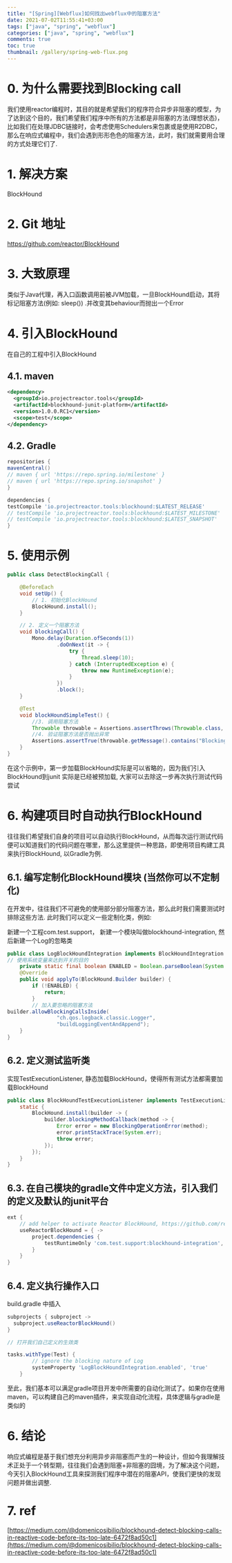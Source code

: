 ```yaml
---
title: "[Spring][Webflux]如何找出webflux中的阻塞方法"
date: 2021-07-02T11:55:41+03:00
tags: ["java", "spring", "webflux"]
categories: ["java", "spring", "webflux"]
comments: true
toc: true
thumbnail: /gallery/spring-web-flux.png
---
```


<!--more-->
# 0. 为什么需要找到Blocking call
我们使用reactor编程时，其目的就是希望我们的程序符合异步非阻塞的模型，为了达到这个目的，我们希望我们程序中所有的方法都是非阻塞的方法(理想状态)，比如我们在处理JDBC链接时，会考虑使用Schedulers来包裹或是使用R2DBC，那么在响应式编程中，我们会遇到形形色色的阻塞方法，此时，我们就需要用合理的方式处理它们了.
<!--more-->
# 1. 解决方案
BlockHound

# 2. Git 地址
https://github.com/reactor/BlockHound

# 3. 大致原理
类似于Java代理，再入口函数调用前被JVM加载，一旦BlockHound启动，其将标记阻塞方法(例如: sleep()) .并改变其behaviour而抛出一个Error

# 4. 引入BlockHound
在自己的工程中引入BlockHound

## 4.1. maven
```xml
<dependency>
  <groupId>io.projectreactor.tools</groupId>
  <artifactId>blockhound-junit-platform</artifactId>
  <version>1.0.0.RC1</version>
  <scope>test</scope>
</dependency>

```

## 4.2. Gradle
```groovy
repositories {
mavenCentral()
// maven { url 'https://repo.spring.io/milestone' }
// maven { url 'https://repo.spring.io/snapshot' }
}

dependencies {
testCompile 'io.projectreactor.tools:blockhound:$LATEST_RELEASE'
// testCompile 'io.projectreactor.tools:blockhound:$LATEST_MILESTONE'
// testCompile 'io.projectreactor.tools:blockhound:$LATEST_SNAPSHOT'
}

```

# 5. 使用示例
```java
public class DetectBlockingCall {

    @BeforeEach
    void setUp() {
        // 1. 初始化BlockHound
        BlockHound.install();
    }

    // 2. 定义一个阻塞方法
    void blockingCall() {
        Mono.delay(Duration.ofSeconds(1))
                .doOnNext(it -> {
                    try {
                        Thread.sleep(10);
                    } catch (InterruptedException e) {
                        throw new RuntimeException(e);
                    }
                })
                .block();
    }

    @Test
    void blockHoundSimpleTest() {
        //3. 调用阻塞方法
        Throwable throwable = Assertions.assertThrows(Throwable.class, this::blockingCall);
        //4. 验证阻塞方法是否抛出异常
        Assertions.assertTrue(throwable.getMessage().contains("Blocking call!"));
    }
}
```

在这个示例中，第一步加载BlockHound实际是可以省略的，因为我们引入BlockHound到junit 实际是已经被预加载, 大家可以去除这一步再次执行测试代码尝试

# 6. 构建项目时自动执行BlockHound

往往我们希望我们自身的项目可以自动执行BlockHound，从而每次运行测试代码便可以知道我们的代码问题在哪里，那么这里提供一种思路，即使用项目构建工具来执行BlockHound, 以Gradle为例.

## 6.1. 编写定制化BlockHound模块 (当然你可以不定制化)

在开发中，往往我们不可避免的使用部分部分阻塞方法，那么此时我们需要测试时排除这些方法. 此时我们可以定义一些定制化类，例如:

新建一个工程com.test.support， 新建一个模块叫做blockhound-integration, 然后新建一个Log的忽略类

```java
public class LogBlockHoundIntegration implements BlockHoundIntegration {
// 使用系统变量来达到开关的目的
    private static final boolean ENABLED = Boolean.parseBoolean(System.getProperty("LogBlockHoundIntegration.enabled", Boolean.FALSE.toString()));
    @Override
    public void applyTo(BlockHound.Builder builder) {
        if (!ENABLED) {
            return;
        }
        // 加入要忽略的阻塞方法
builder.allowBlockingCallsInside(
                "ch.qos.logback.classic.Logger",
                "buildLoggingEventAndAppend");
    }
}

```

## 6.2. 定义测试监听类

实现TestExecutionListener, 静态加载BlockHound，使得所有测试方法都需要加载BlockHound

```java
public class BlockHoundTestExecutionListener implements TestExecutionListener {
    static {
        BlockHound.install(builder -> {
            builder.blockingMethodCallback(method -> {
                Error error = new BlockingOperationError(method);
                error.printStackTrace(System.err);
                throw error;
            });
        });
    }
}

```

## 6.3. 在自己模块的gradle文件中定义方法，引入我们的定义及默认的junit平台

```groovy
ext {
    // add helper to activate Reactor BlockHound, https://github.com/reactor/BlockHound
    useReactorBlockHound = { ->
        project.dependencies {
            testRuntimeOnly 'com.test.support:blockhound-integration', 'org.junit.platform:junit-platform-launcher'
        }
    }
}
```

## 6.4. 定义执行操作入口

build.gradle 中插入

```groovy
subprojects { subproject ->
  subproject.useReactorBlockHound()
}

// 打开我们自己定义的生效类

tasks.withType(Test) {
        // ignore the blocking nature of Log
        systemProperty 'LogBlockHoundIntegration.enabled', 'true'
    }

```

至此，我们基本可以满足gradle项目开发中所需要的自动化测试了。如果你在使用maven，可以构建自己的maven插件，来实现自动化流程，具体逻辑与gradle是类似的

# 6. 结论
响应式编程是基于我们想充分利用异步非阻塞而产生的一种设计，但如今我理解技术正处于一个转型期，往往我们会遇到阻塞+非阻塞的囧境，为了解决这个问题，今天引入BlockHound工具来探测我们程序中潜在的阻塞API，使我们更快的发现问题并做出调整.

# 7. ref
[https://medium.com/@domenicosibilio/blockhound-detect-blocking-calls-in-reactive-code-before-its-too-late-6472f8ad50c1](https://medium.com/@domenicosibilio/blockhound-detect-blocking-calls-in-reactive-code-before-its-too-late-6472f8ad50c1)